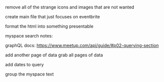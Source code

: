 
remove all of the strange icons and images that are not wanted

create main file that just focuses on eventbrite

format the html into something presentable

myspace search notes:

graphQL docs: https://www.meetup.com/api/guide/#p02-querying-section

add another page of data
grab all pages of data

add dates to query

group the myspace text
